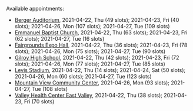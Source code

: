 Available appointments:

* [Berger Auditorium](https://schedulecare.sccgov.org/mychartprd/SignupAndSchedule/EmbeddedSchedule?id=132694&vt=1277&dept=101064003), 2021-04-22, Thu (49 slots); 2021-04-23, Fri (40 slots); 2021-04-26, Mon (107 slots); 2021-04-27, Tue (109 slots)
* [Emmanuel Baptist Church](https://schedulecare.sccgov.org/mychartprd/SignupAndSchedule/EmbeddedSchedule?id=132871&vt=1277&dept=101064006), 2021-04-22, Thu (63 slots); 2021-04-23, Fri (62 slots); 2021-04-27, Tue (16 slots)
* [Fairgrounds Expo Hall](https://schedulecare.sccgov.org/mychartprd/SignupAndSchedule/EmbeddedSchedule?id=132726&vt=1277&dept=101064002), 2021-04-22, Thu (36 slots); 2021-04-23, Fri (78 slots); 2021-04-26, Mon (75 slots); 2021-04-27, Tue (90 slots)
* [Gilroy High School](https://schedulecare.sccgov.org/mychartprd/SignupAndSchedule/EmbeddedSchedule?id=132980&vt=1277&dept=101064008), 2021-04-22, Thu (42 slots); 2021-04-23, Fri (72 slots); 2021-04-26, Mon (77 slots); 2021-04-27, Tue (85 slots)
* [Levis Stadium](https://schedulecare.sccgov.org/mychartprd/SignupAndSchedule/EmbeddedSchedule?id=132723&vt=1277&dept=101064004), 2021-04-22, Thu (14 slots); 2021-04-24, Sat (50 slots); 2021-04-26, Mon (60 slots); 2021-04-27, Tue (123 slots)
* [Mountain View Community Center](https://schedulecare.sccgov.org/mychartprd/SignupAndSchedule/EmbeddedSchedule?id=132472&vt=1277&dept=101064001), 2021-04-26, Mon (93 slots); 2021-04-27, Tue (108 slots)
* [Valley Health Center East Valley](https://schedulecare.sccgov.org/mychartprd/SignupAndSchedule/EmbeddedSchedule?id=132268&vt=1277&dept=101064007), 2021-04-22, Thu (38 slots); 2021-04-23, Fri (70 slots)
